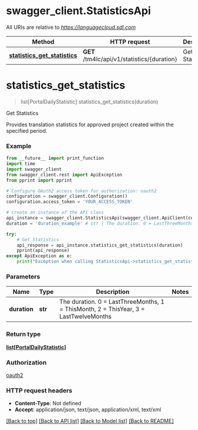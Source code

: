 # swagger_client.StatisticsApi

All URIs are relative to *https://languagecloud.sdl.com*

Method | HTTP request | Description
------------- | ------------- | -------------
[**statistics_get_statistics**](StatisticsApi.md#statistics_get_statistics) | **GET** /tm4lc/api/v1/statistics/{duration} | Get Statistics


# **statistics_get_statistics**
> list[PortalDailyStatistic] statistics_get_statistics(duration)

Get Statistics

Provides translation statistics for approved project created within the specified period.

### Example
```python
from __future__ import print_function
import time
import swagger_client
from swagger_client.rest import ApiException
from pprint import pprint

# Configure OAuth2 access token for authorization: oauth2
configuration = swagger_client.Configuration()
configuration.access_token = 'YOUR_ACCESS_TOKEN'

# create an instance of the API class
api_instance = swagger_client.StatisticsApi(swagger_client.ApiClient(configuration))
duration = 'duration_example' # str | The duration. 0 = LastThreeMonths, 1 = ThisMonth, 2 = ThisYear, 3 = LastTwelveMonths

try:
    # Get Statistics
    api_response = api_instance.statistics_get_statistics(duration)
    pprint(api_response)
except ApiException as e:
    print("Exception when calling StatisticsApi->statistics_get_statistics: %s\n" % e)
```

### Parameters

Name | Type | Description  | Notes
------------- | ------------- | ------------- | -------------
 **duration** | **str**| The duration. 0 &#x3D; LastThreeMonths, 1 &#x3D; ThisMonth, 2 &#x3D; ThisYear, 3 &#x3D; LastTwelveMonths | 

### Return type

[**list[PortalDailyStatistic]**](PortalDailyStatistic.md)

### Authorization

[oauth2](../README.md#oauth2)

### HTTP request headers

 - **Content-Type**: Not defined
 - **Accept**: application/json, text/json, application/xml, text/xml

[[Back to top]](#) [[Back to API list]](../README.md#documentation-for-api-endpoints) [[Back to Model list]](../README.md#documentation-for-models) [[Back to README]](../README.md)

